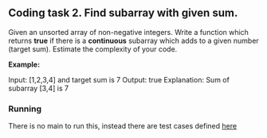 ## Coding task 2. Find subarray with given sum.
   
Given an unsorted array of non-negative integers. Write a function which returns **true** if there is a **continuous** subarray
which adds to a given number (target sum). Estimate the complexity of your code.

**Example:**

Input: [1,2,3,4] and target sum is 7
Output: true
Explanation: Sum of subarray [3,4] is 7


### Running

There is no main to run this, instead there are test cases defined [here](../../../../../../test/groovy/com/bramlettny/alpha/test2/Test2Spec.groovy)